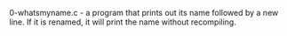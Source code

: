 0-whatsmyname.c - a program that prints out its name followed by a new line. If it is renamed, it will print the name without recompiling.
